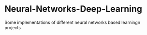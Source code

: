 # Neural-Networks-Deep-Learning
Some implementations of different neural networks based learningn projects
